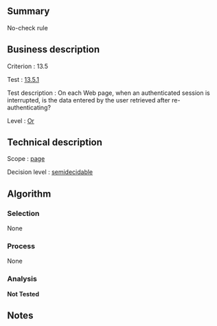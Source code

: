 ## Summary

No-check rule

## Business description

Criterion : 13.5

Test :
[13.5.1](http://www.accessiweb.org/index.php/accessiweb-22-english-version.html#test-13-5-1)

Test description : On each Web page, when an authenticated session is
interrupted, is the data entered by the user retrieved after
re-authenticating?

Level : [Or](/en/category/rules-design/accessiweb-11/level/or)

## Technical description

Scope : [page](/en/category/rules-design/accessiweb-11/scope/page)

Decision level :
[semidecidable](/en/category/rules-design/accessiweb-11/decision-level/semidecidable)

## Algorithm

### Selection

None

### Process

None

### Analysis

**Not Tested**

## Notes


